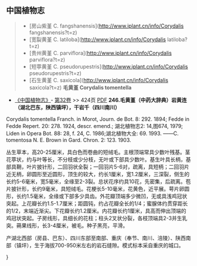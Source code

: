 

## 中国植物志

> * [房山紫堇  C.  fangshanensis](http://www.iplant.cn/info/Corydalis fangshanensis?t=z)
> * [宽裂黄堇  C.  latiloba](http://www.iplant.cn/info/Corydalis latiloba?t=z)
> * [贵州黄堇  C.  parviflora](http://www.iplant.cn/info/Corydalis parviflora?t=z)
> * [短葶黄堇  C.  pseudorupestris](http://www.iplant.cn/info/Corydalis pseudorupestris?t=z)
> * [石生黄堇  C.  saxicola](http://www.iplant.cn/info/Corydalis saxicola?t=z)
**毛黄堇 Corydalis tomentella**

* [《中国植物志》](http://www.iplant.cn/frps)- [第32卷](http://www.iplant.cn/frps/vol/32) >> 424页 [PDF](http://www.iplant.cn/frps/pdf/32/424.pdf)
**246.毛黄堇（中药大辞典）岩黄连（湖北巴东，陕西镇坪），干岩千（四川南川）**

Corydalis tomentella Franch. in Morot, Journ. de Bot. 8: 292. 1894; Fedde in Fedde Repert. 20: 278. 1924, descr. emend.; 湖北植物志2: 14,图674, 1979; Liden in Opera Bot. 88: 28, f. 24, C. 1986;湖北植物大全: 69. 1993. ——C. tomentosa N. E. Brown in Gard. Chron. 2: 123. 1903.

丛生草本，高20-25厘米，具白色而卷曲的短绒毛。主根顶端常具少数叶残基。茎花葶状，约与叶等长，不分枝或少分枝，无叶或下部具少数叶。基生叶具长柄，基部具鞘，叶片披针形，二回羽状全裂；一回羽片5-6对，疏离，具短柄；二回羽片近无柄，卵圆形至近圆形，顶生的较大，约长1厘米，宽1.2厘米，三深裂，侧生的长约5-6毫米，宽5毫米，全缘至2-3裂。总状花序约具10花，先密集，后疏离。苞片披针形，长约9毫米，具短绒毛。花梗长5-10毫米，花黄色，近平展。萼片卵圆形，长约1.5毫米，全缘或下部多少具齿。外花瓣顶端多少微凹，无或具浅鸡冠状突起。上花瓣长约1.5-1.7厘米；距圆钝，约占花瓣全长的1/4；蜜腺体约贯穿距长的1/2，末端近渐尖。下花瓣长约1.2厘米。内花瓣长约1厘米，具高而伸出顶端的鸡冠状突起。子房线形，具细长的花柱；柱头2叉状分裂，各枝顶端具2-3并生乳突。蒴果线形，长3-4厘米，被毛。种子黑亮，平滑。

产湖北西部（房县、巴东）、四川东部至南部、重庆（奉节、南川、涪陵）、陕西南部（镇坪），生于海拔700-950米左右的岩石缝隙。模式标本采自重庆的城口。

}